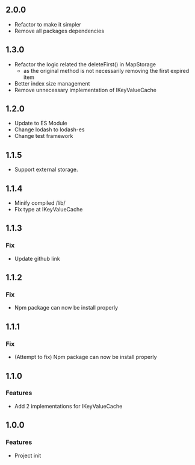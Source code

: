 ## 2.0.0
- Refactor to make it simpler
- Remove all packages dependencies

## 1.3.0
- Refactor the logic related the deleteFirst() in MapStorage
  - as the original method is not necessarily removing the first expired item
- Better index size management
- Remove unnecessary implementation of IKeyValueCache

## 1.2.0
- Update to ES Module
- Change lodash to lodash-es
- Change test framework

## 1.1.5
- Support external storage.

## 1.1.4
- Minify compiled /lib/
- Fix type at IKeyValueCache

## 1.1.3
### Fix
- Update github link

## 1.1.2
### Fix
- Npm package can now be install properly

## 1.1.1
### Fix
- (Attempt to fix) Npm package can now be install properly

## 1.1.0
### Features
- Add 2 implementations for IKeyValueCache

## 1.0.0
### Features
- Project init